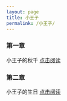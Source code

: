 ```yaml
---
layout: page
title: 小王子
permalink: /小王子/
---
```


### 第一章

小王子的秋千 <a href="https://praguednew.github.io/first/"> 点击阅读 </a>

### 第二章

小王子的生日 <a href="https://praguednew.github.io/second/"> 点击阅读 </a>
